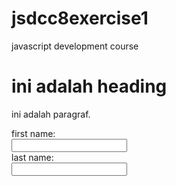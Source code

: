 # jsdcc8exercise1
javascript development course

<!DOCTYPE html>
<html lang="en">
<head>
    <title>Saya sedang belajar ngoding</title>
</head>
<body>
    <h1>ini adalah heading</h1>
    <p>ini adalah paragraf.</p>
<form>
        <div {
        border: 1px solid red;
    }>
    <div {
        margin: 30px;
      }></div>
      first name:<br>
    <input type="text" name="firstname"><br>
    last name:<br>
    <input type="text" name="lastname">
    </div>
    </div>
</form>
</body>
</html>
